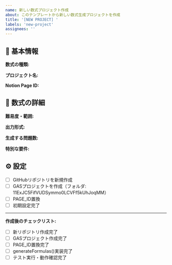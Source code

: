 ```yaml
---
name: 新しい数式プロジェクト作成
about: このテンプレートから新しい数式生成プロジェクトを作成
title: '[NEW PROJECT] '
labels: 'new-project'
assignees: ''
---
```


## 📝 基本情報

**数式の種類:** 
<!-- 例: 足し算、掛け算、文章題、微分積分など -->

**プロジェクト名:** 
<!-- 例: addition-basic-formula -->

**Notion Page ID:** 
<!-- NotionページのURLから32文字のIDを取得 -->
<!-- 例: https://www.notion.so/ページ名-254d9f5c28f58150a167db703c269da5 -->
<!-- → 254d9f5c28f58150a167db703c269da5 -->

## 🎯 数式の詳細

**難易度・範囲:** 
<!-- 例: 1-10の数字、2桁まで、小学1年生レベル -->

**出力形式:** 
<!-- 例: 配列 [3, '+', 5, '=', 8]、文字列 ['3 + 5 = 8']、カスタム形式 -->

**生成する問題数:** 
<!-- 例: 20問、50問 -->

**特別な要件:** 
<!-- 例: 重複なし、段階的難易度、特定の数値パターン -->

## ⚙️ 設定

- [ ] GitHubリポジトリを新規作成
- [ ] GASプロジェクトを作成（フォルダ: 11ExJC5FifVUDSymmo0LCVFf5kUhJoqMM）
- [ ] PAGE_ID置換
- [ ] 初期設定完了

---

**作成後のチェックリスト:**
- [ ] 新リポジトリ作成完了
- [ ] GASプロジェクト作成完了  
- [ ] PAGE_ID置換完了
- [ ] generateFormulas()実装完了
- [ ] テスト実行・動作確認完了